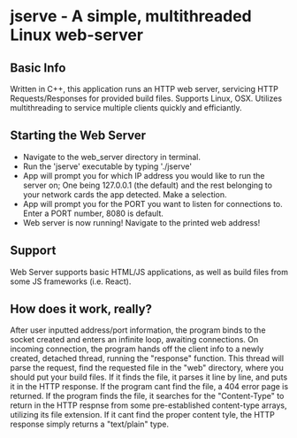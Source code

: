 # jserve - A simple, multithreaded Linux web-server

## Basic Info
Written in C++, this application runs an HTTP web server, servicing HTTP Requests/Responses for provided build files. Supports Linux, OSX.
Utilizes multithreading to service multiple clients quickly and efficiantly.
## Starting the Web Server
- Navigate to the web_server directory in terminal.
- Run the 'jserve' executable by typing './jserve'
- App will prompt you for which IP address you would like to run the server on; One being 127.0.0.1 (the default) and the rest belonging to your network cards the app detected. Make a selection.
- App will prompt you for the PORT you want to listen for connections to. Enter a PORT number, 8080 is default.
- Web server is now running! Navigate to the printed web address!
## Support
Web Server supports basic HTML/JS applications, as well as build files from some JS frameworks (i.e. React).
## How does it work, really?
After user inputted address/port information, the program binds to the socket created and enters an infinite loop, awaiting connections. On incoming connection, the program hands off the client info to a newly created, detached thread, running the "response" function. This thread will parse the request, find the requested file in the "web" directory, where 
you should put your build files. If it finds the file, it parses it line by line, and puts it in the HTTP response. If the program cant find the file, a 404 error page is
returned. If the program finds the file, it searches for the "Content-Type" to return in the HTTP respnse from some pre-established content-type arrays, utilizing its file extension. If it cant find
the proper content tyle, the HTTP response simply returns a "text/plain" type.
